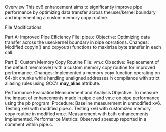 Overview
This xv6 enhancement aims to significantly improve pipe performance by optimizing data transfer across the user/kernel boundary and implementing a custom memory copy routine.

File Modifications

Part A: Improved Pipe Efficiency
File: pipe.c
Objective: Optimizing data transfer across the user/kernel boundary in pipe operations.
Changes: Modified copyin() and copyout() functions to maximize byte transfer in each call.

Part B: Custom Memory Copy Routine
File: vm.c
Objective: Replacement of the default memmove() with a custom memory copy routine for improved performance.
Changes: Implemented a memory copy function operating on 64-bit chunks while handling unaligned addresses in compliance with strict aliasing rules using GCC's __may_alias__ attribute.

Performance Evaluation
Measurement and Analysis
Objective: To measure the impact of enhancements made in pipe.c and vm.c on pipe performance using the pb program.
Procedure:
Baseline measurement in unmodified xv6.
Testing xv6 with modified pipe.c.
Testing xv6 with customized memory copy routine in modified vm.c.
Measurement with both enhancements implemented.
Performance Metrics: Observed speedup reported in a comment within pipe.c.
